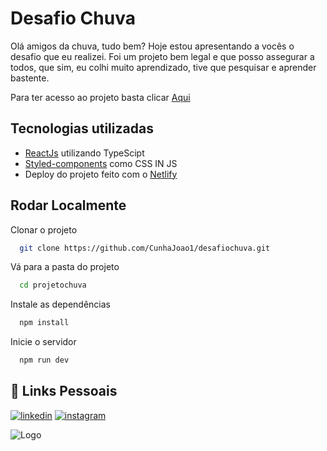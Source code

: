 # Desafio Chuva
Olá amigos da chuva, tudo bem? Hoje estou apresentando a vocês o desafio que eu realizei. Foi um projeto bem legal e que posso assegurar a todos, que sim, eu colhi muito aprendizado, tive que pesquisar e aprender bastente.

Para ter acesso ao projeto basta clicar <a href="https://desafio-chuva.netlify.app/" target="_blank">Aqui</a>


## Tecnologias utilizadas

- [ReactJs](https://pt-br.reactjs.org/) utilizando TypeScipt
- [Styled-components](https://styled-components.com/) como CSS IN JS
- Deploy do projeto feito com o [Netlify](https://www.netlify.com/)


## Rodar Localmente

Clonar o projeto

```bash
  git clone https://github.com/CunhaJoao1/desafiochuva.git
```

Vá para a pasta do projeto

```bash
  cd projetochuva
```

Instale as dependências

```bash
  npm install
```

Inicie o servidor

```bash
  npm run dev
```


## 🔗 Links Pessoais
[![linkedin](https://img.shields.io/badge/linkedin-0A66C2?style=for-the-badge&logo=linkedin&logoColor=white)](https://www.linkedin.com/in/cunhajoaovs/)
[![instagram](https://img.shields.io/badge/Instagram-E4405F?style=for-the-badge&logo=instagram&logoColor=white)](https://www.instagram.com/jao_vic_tor/?hl=pt-br)




![Logo](https://www.drupal.org/files/styles/grid-4-2x/public/logo-chuva-low-res.png?itok=wMznCm-T)





